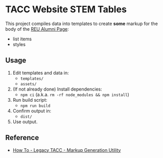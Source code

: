 # TACC Website STEM Tables

This project compiles data into templates to create __some__ markup for the body of the [REU Alumni Page][reu-alumni]:

- list items
- styles

[reu-alumni]: https://www.tacc.utexas.edu/reu/alumni "TACC: REU: Alumni Page(s)"

## Usage

1. Edit templates and data in:
    - `templates/`
    - `assets/`
2. (If not already done) Install dependencies:
    - `npm ci` (a.k.a. `rm -rf node_modules && npm install`)
3. Run build script:
    - `npm run build`
4. Confirm output in:
    - `dist/`
5. Use output.

## Reference

- [How To - Legacy TACC - Markup Generation Utility](https://confluence.tacc.utexas.edu/x/AYGDC)
